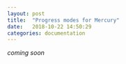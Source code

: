 ```yaml
---
layout: post
title:  "Progress modes for Mercury"
date:   2018-10-22 14:50:29
categories: documentation
---
```


*coming soon*
